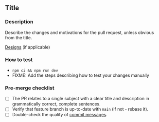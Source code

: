 ## Title

### Description

Describe the changes and motivations for the pull request, unless obvious from the title.

[Designs](https://share.abstract.com) (if applicable)

### How to test

- `npm ci && npm run dev`
- FIXME: Add the steps describing how to test your changes manually

### Pre-merge checklist

- [ ] The PR relates to a single subject with a clear title and description in grammatically correct, complete sentences.
- [ ] Verify that feature branch is up-to-date with `main` (if not - rebase it).
- [ ] Double-check the quality of [commit messages](http://chris.beams.io/posts/git-commit/).
